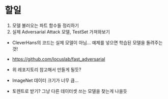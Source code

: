 # 할일
1. 모델 불러오는 파트 함수들 정리하기
2. 실제 Adversarial Attack 모델, TestSet 가져와보기
  * CleverHans의 코드는 실제 모델이 아님... 예제를 넣으면 학습된 모델을 돌려주는것!
  * https://github.com/locuslab/fast_adversarial
  * 위 레포지토리 참고해서 만들게 될듯?
  
  * ImageNet 데이터 크기가 너무 큼...
  * 토렌트로 받기? 그냥 다른 데이터셋 쓰는 모델을 찾는게 나을듯


  